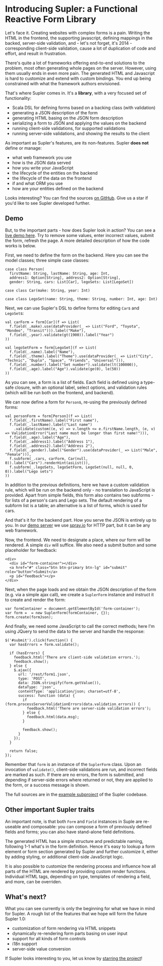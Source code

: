 Introducing Supler: a Functional Reactive Form Library
===

Let's face it. Creating websites with complex forms is a pain. Writing the HTML in the frontend, the supporting
javascript, defining mappings in the backed, server-side validation, and - let's not forget, it's 2014 - corresponding
client-side validation, cause a lot of duplication of code and effort, and result in frustration. 

There's quite a lot of frameworks offering end-to-end solutions to the problem, most often generating whole pages
on the server. However, using them usually ends in even more pain. The generated HTML and Javascript is hard to 
customize and extend with custom bindings. You end up being constrained with what the framework authors envisioned.

That's where Supler comes in. It's a **library**, with a very focused set of functionality:

* Scala DSL for defining forms based on a backing class (with validation)
* generating a JSON description of the form
* generating HTML basing on the JSON form description
* serializing a form to JSON and applying the values on the backend
* running client-side validations, for supported validations
* running server-side validations, and showing the results to the client

As important as Supler's features, are its non-features. Supler **does not** define or manage: 

* what web framework you use
* how is the JSON data served
* how you write your JavaScript
* the lifecycle of the entities on the backend
* the lifecycle of the data on the frontend
* if and what ORM you use
* how are your entities defined on the backend

Looks interesting? You can find the sources [on GitHub](https://github.com/softwaremill/supler). Give us a star if
you'd like to see Supler developed further.

Demo
---

But, to the important parts - how does Supler look in action? You can see a [live demo here](???). Try to remove some
values, enter incorrect values, submit the form, refresh the page. A more detailed description of how the code works
is below.
 
First, we need to define the form on the backend. Here you can see the model classes; three simple case classes:

````
case class Person(
  firstName: String, lastName: String, age: Int,
  address1: Option[String], address2: Option[String],
  gender: String, cars: List[Car], legoSets: List[LegoSet])   

case class Car(make: String, year: Int)

case class LegoSet(name: String, theme: String, number: Int, age: Int)
````

Next, we can use Supler's DSL to define forms for editing `Car`s and `LegoSet`s:

````
val carForm = form[Car](f => List(
  f.field(_.make).use(dataProvider(_ => List("Ford", "Toyota", "Mondeo", "Transit"))).label("Make"),
  f.field(_.year).validate(gt(1900)).label("Year")
))

val legoSetForm = form[LegoSet](f => List(
  f.field(_.name).label("Name"),
  f.field(_.theme).label("Theme").use(dataProvider(_ => List("City", "Technic", "Duplo", "Space", "Friends", "Universal"))),
  f.field(_.number).label("Set number").validate(lt(100000)),
  f.field(_.age).label("Age").validate(ge(0), le(50))
))
````

As you can see, a form is a list of fields. Each field is defined using a type-safe closure, with an optional label,
select options, and validation rules (which will be run both on the frontend, and backend).

We can now define a form for `Person`s, re-using the previously defined forms:
 
````
val personForm = form[Person](f => List(
  f.field(_.firstName).label("First name"),
  f.field(_.lastName).label("Last name")
    .validate(custom((e, v) => v.length <= e.firstName.length, (e, v) => ValidationError("Last name must be longer than first name!"))),
  f.field(_.age).label("Age"),
  f.field(_.address1).label("Address 1"),
  f.field(_.address2).label("Address 2"),
  f.field(_.gender).label("Gender").use(dataProvider(_ => List("Male", "Female"))),
  f.subform(_.cars, carForm, Car(null, 0)).label("Cars").renderHint(asList()),
  f.subform(_.legoSets, legoSetForm, LegoSet(null, null, 0, 0)).label("Lego sets")
))
````

In addition to the previous definitions, here we have a custom validation rule, which will be run on the backend only -
no translation to JavaScript is provided. Apart from simple fields, this form also contains two subforms - for lists
of a person's cars and Lego sets. The default rendering of a subform list is a table; an alternative is a list of forms,
which is used for cars. 

And that's it for the backend part. How you serve the JSON is entirely up to you. In our 
[demo server](https://github.com/softwaremill/supler/blob/master/examples/src/main/scala/org/supler/demo/DemoServer.scala) 
we use [spray.io](http://spray.io/) for HTTP part, but it can be any web framework.

Now, the frontend. We need to designate a place, where our form will be rendered. A simple `div` will suffice. We also
need a submit button and some placeholder for feedback:

````
<div>
  <div id="form-container"></div> 
  <a href="#" class="btn btn-primary btn-lg" id="submit" role="button">Submit</a>
  <p id="feedback"></p>
</div>
````

Next, when the page loads and we obtain the JSON description of the form (e.g. via a simple ajax call), we create a 
`SuplerForm` instance and instruct it to create and render the form:

````
var formContainer = document.getElementById('form-container');
var form =  = new SuplerForm(formContainer, {});
form.create(formJson);
````

And finally, we need some JavaScript to call the correct methods; here I'm using JQuery to send the data to the server
and handle the response:

````
$('#submit').click(function() {
  var hasErrors = form.validate();

  if (hasErrors) {
    feedback.html('There are client-side validation errors.');
    feedback.show();
  } else {
    $.ajax({
      url: '/rest/form1.json',
      type: 'POST',
      data: JSON.stringify(form.getValue()),
      dataType: 'json',
      contentType: 'application/json; charset=utf-8',
      success: function (data) {
        if (form.processServerValidationErrors(data.validation_errors)) {
          feedback.html('There are server-side validation errors');
        } else {
          feedback.html(data.msg);
        }
        
        feedback.show();
      }
    });
  }

  return false;
});
````

Remember that `form` is an instance of the `SuplerForm` class. Upon an invocation of `validate()`, client-side
validations are run, and incorrect fields are marked as such. If there are no errors, the form is submitted, and
depending if server-side errors where returned or not, they are applied to the form, or a success message is shown.

The full sources are in the 
[example subproject](https://github.com/softwaremill/supler/tree/master/examples/src/main/resources)
of the Supler codebase.

Other important Supler traits
---

An important note, is that both `Form` and `Field` instances in Suple are re-useable and composable: you can compose
a form of previously defined fields and forms; you can also have stand-alone field definitions.

The generated HTML has a simple structure and predictable naming, following 1-1 what's in the form definition. Hence
it's easy to lookup a form element or form section generated by Supler and further customize it, either by adding
styling, or additional client-side JavaScript logic.

It is also possible to customize the rendering process and influence how all parts of the HTML are rendered by
providing custom render functions. Individual HTML tags, depending on type, templates of rendering a field, and more,
can be overriden.

What's next?
---

What you can see currently is only the beginning for what we have in mind for Supler. A rough list of the features 
that we hope will form the future Supler 1.0:

* customization of form rendering via HTML snippets
* dynamically re-rendering form parts basing on user input
* support for all kinds of form controls
* i18n support
* server-side value conversion

If Supler looks interesting to you, let us know by [starring the project](https://github.com/softwaremill/supler)!
